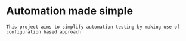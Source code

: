 # Automation made simple
    This project aims to simplify automation testing by making use of configuration based approach
